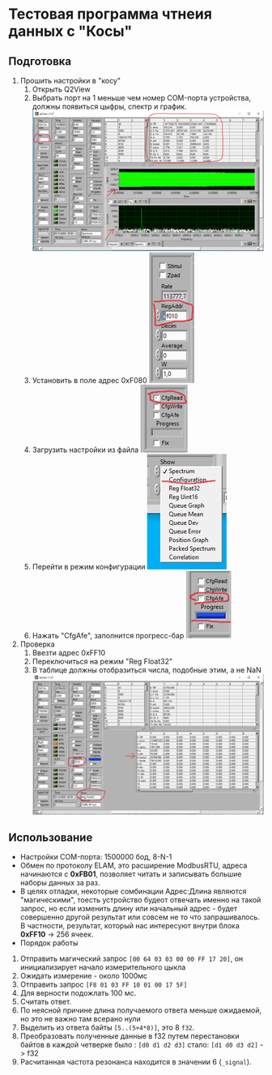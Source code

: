 # Тестовая программа чтнеия данных с "Косы"

## Подготовка
1. Прошить настройки в "косу"
    1. Открыть Q2View
    2. Выбрать порт на 1 меньше чем номер COM-порта устройства, должны появиться цыфры, спектр и график.
    ![connect](img/connect.png)
    2. Установить в поле адрес 0xF080
    ![cfg_addr](img/cfg_addr.png)
    3. Загрузить настройки из файла
    ![load](img/load.png)
    4. Перейти в режим конфигурации ![config_mode](img/config_mode.png)
    5. Нажать "CfgAfe", заполнится прогресс-бар ![cfg_afe](img/cfg_afe.png)
2. Проверка
    1. Ввезти адрес 0xFF10
    2. Переключиться на режим "Reg Float32"
    3. В таблице должны отобразиться числа, подобные этим, а не NaN
    ![test](img/test.png)

## Использование
- Настройки COM-порта: 1500000 бод, 8-N-1
- Обмен по протоколу ELAM, это расширение ModbusRTU, адреса начинаются с __0xFB01__, позволяет читать и записывать большие наборы данных за раз.
- В целях отладки, некоторые сомбинации Адрес:Длина являются "магическими", тоесть устройство будеот отвечать именно на такой запрос, но если изменить длину или начальный адрес - будет совершенно другой результат или совсем не то что запрашивалось. В частности, результат, который нас интересуют внутри блока __0xFF10__ -> 256 ячеек.
- Порядок работы
1. Отправить магический запрос `[00 64 03 03 00 00 FF 17 20]`, он инициализирует начало измерительного цыкла
2. Ожидать измерение - около 1000мс
3. Отправить запрос `[F8 01 03 FF 10 01 00 17 5F]`
4. Для верности подожлать 100 мс.
5. Считать ответ.
6. По неясной причине длина получаемого ответа меньше ожидаемой, но это не важно там всерано нули
7. Выделить из ответа байты `[5..(5+4*8)]`, это 8 `f32`.
8. Преобразовать полученные данные в f32 путем перестановки байтов в каждой четверке
    было : `[d0 d1 d2 d3]`
    стало: `[d1 d0 d3 d2]` -> f32
9. Расчитанная частота резонанса находится в значении 6 (`_signal`).